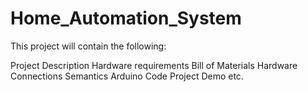 # Home_Automation_System

This project will contain the following:

Project Description
Hardware requirements
Bill of Materials
Hardware Connections
Semantics
Arduino Code
Project Demo etc.
